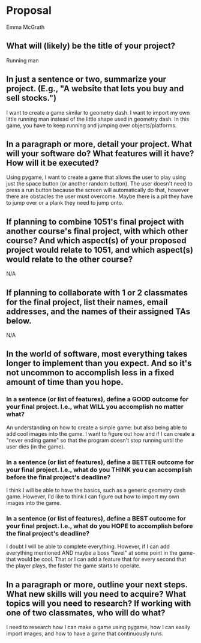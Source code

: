 # Proposal
Emma McGrath
## What will (likely) be the title of your project?

Running man

## In just a sentence or two, summarize your project. (E.g., "A website that lets you buy and sell stocks.")

I want to create a game similar to geometry dash. I want to import my own little running man instead of the little shape used in geometry dash. In this game, you have to keep running and jumping over objects/platforms.

## In a paragraph or more, detail your project. What will your software do? What features will it have? How will it be executed?

Using pygame, I want to create a game that allows the user to play using just the space button (or another random button). The user doesn't need to press a run button because the screen will automatically do that, however there are obstacles the user must overcome. Maybe there is a pit they have to jump over or a plank they need to jump onto.  


## If planning to combine 1051's final project with another course's final project, with which other course? And which aspect(s) of your proposed project would relate to 1051, and which aspect(s) would relate to the other course?

N/A 

## If planning to collaborate with 1 or 2 classmates for the final project, list their names, email addresses, and the names of their assigned TAs below.

N/A

## In the world of software, most everything takes longer to implement than you expect. And so it's not uncommon to accomplish less in a fixed amount of time than you hope.

### In a sentence (or list of features), define a GOOD outcome for your final project. I.e., what WILL you accomplish no matter what?

An understanding on how to create a simple game: but also being able to add cool images into the game. I want to figure out how and if I can create a "never ending game" so that the program doesn't stop running until the user dies (in the game).

### In a sentence (or list of features), define a BETTER outcome for your final project. I.e., what do you THINK you can accomplish before the final project's deadline?

I think I will be able to have the basics, such as a generic geometry dash game. However, I'd like to think I can figure out how to import my own images into the game.

### In a sentence (or list of features), define a BEST outcome for your final project. I.e., what do you HOPE to accomplish before the final project's deadline?

I doubt I will be able to complete everything. However, if I can add everything mentioned AND maybe a boss "level" at some point in the game- that would be cool. That or I can add a feature that for every second that the player plays, the faster the game starts to operate.

## In a paragraph or more, outline your next steps. What new skills will you need to acquire? What topics will you need to research? If working with one of two classmates, who will do what?

I need to research how I can make a game using pygame, how I can easily import images, and how to have a game that continuously runs. 
